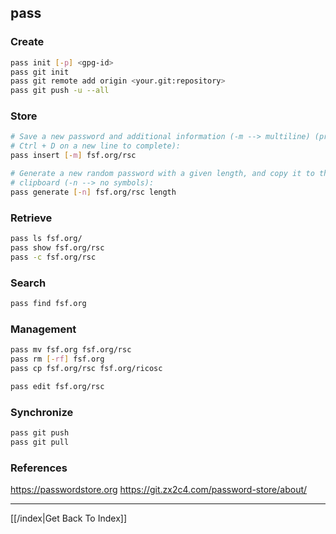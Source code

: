 ## pass

### Create

```bash
pass init [-p] <gpg-id>
pass git init
pass git remote add origin <your.git:repository>
pass git push -u --all
```

### Store

```bash
# Save a new password and additional information (-m --> multiline) (press
# Ctrl + D on a new line to complete):
pass insert [-m] fsf.org/rsc

# Generate a new random password with a given length, and copy it to the
# clipboard (-n --> no symbols):
pass generate [-n] fsf.org/rsc length
```

### Retrieve

```bash
pass ls fsf.org/
pass show fsf.org/rsc
pass -c fsf.org/rsc
```

### Search

```bash
pass find fsf.org
```

### Management

```bash
pass mv fsf.org fsf.org/rsc
pass rm [-rf] fsf.org
pass cp fsf.org/rsc fsf.org/ricosc
```

```bash
pass edit fsf.org/rsc
```

### Synchronize

```bash
pass git push
pass git pull
```

### References

https://passwordstore.org
https://git.zx2c4.com/password-store/about/

---

[[/index|Get Back To Index]]
